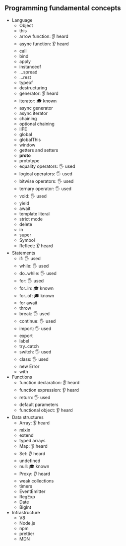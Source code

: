 ## Programming fundamental concepts

- Language
  - Object
  - this
  - arrow function: 👂 heard
  - async function: 👂 heard
  - call
  - bind
  - apply
  - instanceof
  - ...spread
  - ...rest
  - typeof
  - destructuring
  - generator: 👂 heard
  - iterator: 🎓 known
  - async generator
  - async iterator
  - chaining
  - optional chaining
  - IIFE
  - global
  - globalThis
  - window
  - getters and setters
  - __proto__
  - prototype
  - equality operators: 🖐️ used
  - logical operators: 🖐️ used
  - bitwise operators: 🖐️ used
  - ternary operator: 🖐️ used
  - void: 🖐️ used
  - yield
  - await
  - template literal
  - strict mode
  - delete
  - in
  - super
  - Symbol
  - Reflect: 👂 heard
- Statements
  - if: 🖐️ used
  - while: 🖐️ used
  - do..while: 🖐️ used
  - for: 🖐️ used
  - for..in: 🎓 known
  - for..of: 🎓 known
  - for await
  - throw
  - break: 🖐️ used
  - continue: 🖐️ used
  - import: 🖐️ used
  - export
  - label
  - try..catch
  - switch: 🖐️ used
  - class: 🖐️ used
  - new Error
  - with
- Functions
  - function declaration: 👂 heard
  - function expression: 👂 heard
  - return: 🖐️ used
  - default parameters
  - functional object: 👂 heard
- Data structures
  - Array: 👂 heard
  - mixin
  - extend
  - typed arrays
  - Map: 👂 heard
  - Set: 👂 heard
  - undefined
  - null: 🎓 known
  - Proxy: 👂 heard
  - weak collections
  - timers
  - EventEmitter
  - RegExp
  - Date
  - BigInt
- Infrastructure
  - V8
  - Node.js
  - npm
  - prettier
  - MDN
